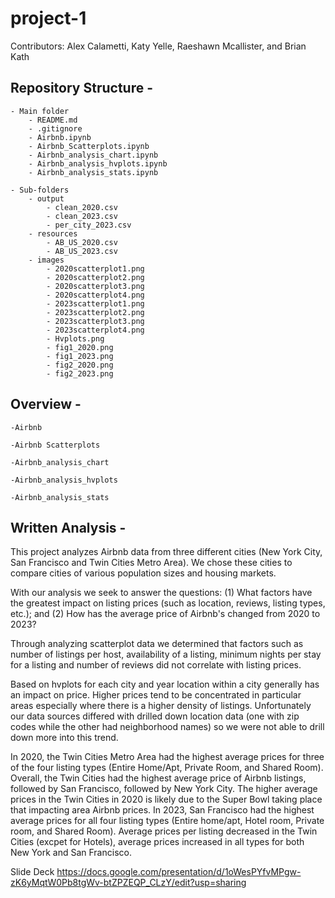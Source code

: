 # project-1

Contributors: Alex Calametti, Katy Yelle, Raeshawn Mcallister, and Brian Kath

## Repository Structure - 

	- Main folder
		- README.md
		- .gitignore
		- Airbnb.ipynb
		- Airbnb_Scatterplots.ipynb
		- Airbnb_analysis_chart.ipynb
		- Airbnb_analysis_hvplots.ipynb
		- Airbnb_analysis_stats.ipynb

	- Sub-folders
		- output
			- clean_2020.csv
			- clean_2023.csv
			- per_city_2023.csv
		- resources
			- AB_US_2020.csv
			- AB_US_2023.csv
		- images
			- 2020scatterplot1.png
			- 2020scatterplot2.png
			- 2020scatterplot3.png
			- 2020scatterplot4.png
			- 2023scatterplot1.png
			- 2023scatterplot2.png
			- 2023scatterplot3.png
			- 2023scatterplot4.png
			- Hvplots.png
			- fig1_2020.png
			- fig1_2023.png
			- fig2_2020.png
			- fig2_2023.png

## Overview - 
	-Airbnb

	-Airbnb Scatterplots

	-Airbnb_analysis_chart

	-Airbnb_analysis_hvplots

	-Airbnb_analysis_stats

## Written Analysis -
This project analyzes Airbnb data from three different cities (New York City, San Francisco and Twin Cities Metro Area).  We chose these cities to compare cities of various population sizes and housing markets. 

With our analysis we seek to answer the questions: (1) What factors have the greatest impact on listing prices (such as location, reviews, listing types, etc.); and (2) How has the average price of Airbnb's changed from 2020 to 2023?

Through analyzing scatterplot data we determined that factors such as number of listings per host, availability of a listing, minimum nights per stay for a listing and number of reviews did not correlate with listing prices. 

Based on hvplots for each city and year location within a city generally has an impact on price.  Higher prices tend to be concentrated in particular areas especially where there is a higher density of listings. Unfortunately our data sources differed with drilled down location data (one with zip codes while the other had neighborhood names) so we were not able to drill down more into this trend. 

In 2020, the Twin Cities Metro Area had the highest average prices for three of the four listing types (Entire Home/Apt, Private Room, and Shared Room). Overall, the Twin Cities had the highest average price of Airbnb listings, followed by San Francisco, followed by New York City. The higher average prices in the Twin Cities in 2020 is likely due to the Super Bowl taking place that impacting area Airbnb prices.  In 2023, San Francisco had the highest average prices for all four listing types (Entire home/apt, Hotel room, Private room, and Shared Room).  Average prices per listing decreased in the Twin Cities (excpet for Hotels), average prices increased in all types for both New York and San Francisco.

Slide Deck
https://docs.google.com/presentation/d/1oWesPYfvMPgw-zK6yMqtW0Pb8tgWv-btZPZEQP_CLzY/edit?usp=sharing
